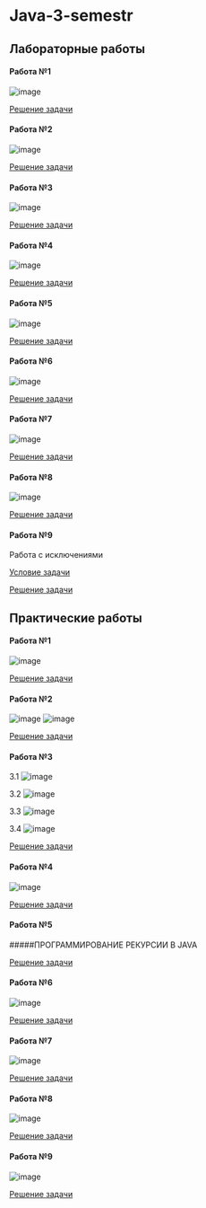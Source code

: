 # Java-3-semestr

## Лабораторные работы 

#### Работа №1

![image](https://user-images.githubusercontent.com/91833762/178117360-465ecd13-1fed-4ed2-8309-8097623d98ee.png)

[Решение задачи](https://github.com/vod1as/Java-3-semestr/tree/master/src/Lab1)

#### Работа №2

![image](https://user-images.githubusercontent.com/91833762/178117436-94d1c129-e4e9-41a3-ba0b-349917980ba7.png)

[Решение задачи](https://github.com/vod1as/Java-3-semestr/tree/master/src/Lab2)

#### Работа №3

![image](https://user-images.githubusercontent.com/91833762/178117420-d7a082d5-c19b-47b3-b46f-95e250925913.png)

[Решение задачи](https://github.com/vod1as/Java-3-semestr/tree/master/src/Lab3)

#### Работа №4

![image](https://user-images.githubusercontent.com/91833762/178117613-f014abd8-298d-4017-ba06-4f44b719ea18.jpg)

[Решение задачи](https://github.com/vod1as/Java-3-semestr/tree/master/src/Lab4)

#### Работа №5

![image](https://user-images.githubusercontent.com/91833762/178117734-8828b417-7e54-436c-8656-9e3eca6808d6.png)

[Решение задачи](https://github.com/vod1as/Java-3-semestr/tree/master/src/Lab5)

#### Работа №6

![image](https://user-images.githubusercontent.com/91833762/178117778-0f364b38-77f6-4f51-aab6-87b7710f5c5a.png)

[Решение задачи](https://github.com/vod1as/Java-3-semestr/tree/master/src/Lab6)

#### Работа №7

![image](https://user-images.githubusercontent.com/91833762/178117807-017ec9b0-7db2-433c-b080-908ec7c4f93a.png)

[Решение задачи](https://github.com/vod1as/Java-3-semestr/tree/master/src/Lab7)

#### Работа №8

![image](https://user-images.githubusercontent.com/91833762/178117853-f78d714f-61b4-4072-b95f-8f240b314a9c.png)

[Решение задачи](https://github.com/vod1as/Java-3-semestr/tree/master/src/Lab8)

#### Работа №9

Работа с исключениями

[Условие задачи]([content.com/91833762/178117613-f014abd8-298d-4017-ba06-4f44b719ea18.jpg](https://docs.google.com/document/d/1fF5gYxBwNWZElGKrcdD_mdpSb7PhSwTo/edit?usp=sharing&ouid=109169957447542338441&rtpof=true&sd=true))

[Решение задачи](https://github.com/vod1as/Java-3-semestr/tree/master/src/Lab9)

## Практические работы 

#### Работа №1

![image](https://user-images.githubusercontent.com/91833762/178118117-b855113d-3e04-4d8d-8909-d3f7b2afca5a.png)

[Решение задачи](https://github.com/vod1as/Java-3-semestr/tree/master/src/PR1)

#### Работа №2

![image](https://user-images.githubusercontent.com/91833762/178118125-18fdb9dd-4c9c-4112-b9b8-4fc22d2d1d09.png)
![image](https://user-images.githubusercontent.com/91833762/178118130-a25c85f0-8b30-4b36-a2c8-14978a28b985.png)

[Решение задачи](https://github.com/vod1as/Java-3-semestr/tree/master/src/PR2)

#### Работа №3

3.1
![image](https://user-images.githubusercontent.com/91833762/178118173-c66461a6-9c43-41d7-8ce8-7e15ce4a9f3b.png)

3.2
![image](https://user-images.githubusercontent.com/91833762/178118185-2e40e178-a564-4efc-9ff8-0e5b77e3f132.png)

3.3
![image](https://user-images.githubusercontent.com/91833762/178118207-151e8d64-e340-489b-8011-7dc5bf68c148.png)

3.4
![image](https://user-images.githubusercontent.com/91833762/178118216-f817ede9-0420-464a-9215-9aa8704ca311.png)

[Решение задачи](https://github.com/vod1as/Java-3-semestr/tree/master/src/PR3)

#### Работа №4

![image](https://user-images.githubusercontent.com/91833762/178118273-ff80093a-35e6-4c0c-9294-dee5ea46ecb6.png)

[Решение задачи](https://github.com/vod1as/Java-3-semestr/tree/master/src/PR4)

#### Работа №5

#####ПРОГРАММИРОВАНИЕ РЕКУРСИИ В JAVA

[Решение задачи](https://github.com/vod1as/Java-3-semestr/tree/master/src/PR5)

#### Работа №6

![image](https://user-images.githubusercontent.com/91833762/178118364-8daa00f4-ec1a-42b4-b1f3-cf9fedf536d8.png)

[Решение задачи](https://github.com/vod1as/Java-3-semestr/tree/master/src/PR6)

#### Работа №7

![image](https://user-images.githubusercontent.com/91833762/178118403-74e519f4-6069-4ee8-9a60-5b133ad2a4be.png)

[Решение задачи](https://github.com/vod1as/Java-3-semestr/tree/master/src/PR7)

#### Работа №8

![image](https://user-images.githubusercontent.com/91833762/178118421-185aec46-c6a4-46e2-b2ff-e33dca85db1c.png)

[Решение задачи](https://github.com/vod1as/Java-3-semestr/tree/master/src/PR8)

#### Работа №9

![image](https://user-images.githubusercontent.com/91833762/178118437-cd9e13f1-2539-4804-b436-6dcf7332fc4d.png)

[Решение задачи](https://github.com/vod1as/Java-3-semestr/tree/master/src/PR9)
